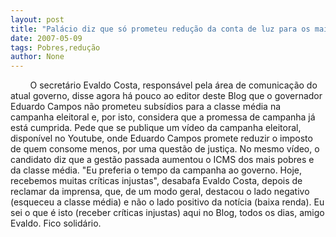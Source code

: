 ```yaml
---
layout: post
title: "Palácio diz que só prometeu redução da conta de luz para os mais pobres"
date: 2007-05-09
tags: Pobres,redução
author: None
---
```


&nbsp;
&nbsp;
&nbsp;
&nbsp;
O secret&aacute;rio Evaldo Costa, respons&aacute;vel pela &aacute;rea de comunica&ccedil;&atilde;o do atual governo, disse agora h&aacute; pouco ao editor deste Blog que o governador Eduardo Campos n&atilde;o prometeu subs&iacute;dios para a classe m&eacute;dia na campanha eleitoral e, por isto, considera que a promessa de campanha j&aacute; est&aacute; cumprida.
Pede que se publique um v&iacute;deo da campanha eleitoral, dispon&iacute;vel no Youtube, onde Eduardo Campos promete reduzir o imposto de quem consome menos, por uma quest&atilde;o de justi&ccedil;a. No mesmo v&iacute;deo, o candidato diz que a gest&atilde;o passada aumentou o ICMS dos mais pobres e da classe m&eacute;dia.
&quot;Eu preferia o tempo da campanha ao governo. Hoje, recebemos muitas cr&iacute;ticas injustas&quot;, desabafa Evaldo Costa, depois de reclamar da imprensa, que, de um modo geral, destacou o lado negativo (esqueceu a classe m&eacute;dia) e n&atilde;o o lado positivo da not&iacute;cia (baixa renda). 
Eu sei o que &eacute; isto (receber cr&iacute;ticas injustas) aqui no Blog, todos os dias, amigo Evaldo. Fico solid&aacute;rio. 